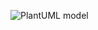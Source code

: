 ![PlantUML model](http://www.plantuml.com/plantuml/png/1S7B4O90303GLh01SlUgmysJM43OpK26RCBae-txtesrINKgbsawCg-u0pZ-vftpgAs2l9acQSxD1hp9avL4u1JJpYV1m4XowDO2deoxumZu13qmAE1bNrhSncAb7PDDLrjn4yAQBq7D6l87)
